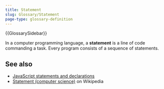 ```yaml
---
title: Statement
slug: Glossary/Statement
page-type: glossary-definition
---
```


{{GlossarySidebar}}

In a computer programming language, a **statement** is a line of code commanding a task. Every program consists of a sequence of statements.

## See also

- [JavaScript statements and declarations](/en-US/docs/Web/JavaScript/Reference/Statements)
- [Statement (computer science)](<https://en.wikipedia.org/wiki/Statement_(computer_science)>) on Wikipedia
